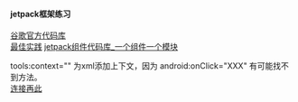#### jetpack框架练习

[谷歌官方代码库](https://github.com/android)  
[最佳实践](https://github.com/android/sunflower)
[jetpack组件代码库_一个组件一个模块](https://github.com/android/architecture-components-samples)

tools:context="" 为xml添加上下文，因为 android:onClick="XXX" 有可能找不到方法。  
[连接再此](https://stackoverflow.com/questions/68797319/what-is-the-replacement-for-onclick-depecrated-in-kotlin)
